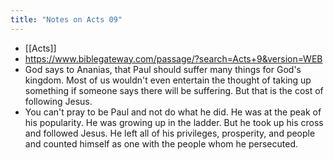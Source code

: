 ```yaml
---
title: "Notes on Acts 09"
---
```


- [[Acts]]
- https://www.biblegateway.com/passage/?search=Acts+9&version=WEB
- God says to Ananias, that Paul should suffer many things for God's kingdom. Most of us wouldn't even entertain the thought of taking up something if someone says there will be suffering. But that is the cost of following Jesus.
- You can't pray to be Paul and not do what he did. He was at the peak of his popularity. He was growing up in the ladder. But he took up his cross and followed Jesus. He left all of his privileges, prosperity, and people and counted himself as one with the people whom he persecuted.